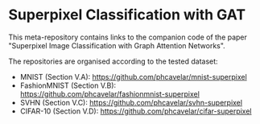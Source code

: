 # Superpixel Classification with GAT
This meta-repository contains links to the companion code of the paper "Superpixel Image Classification with Graph Attention Networks".

The repositories are organised according to the tested dataset:

* MNIST (Section V.A): https://github.com/phcavelar/mnist-superpixel
* FashionMNIST (Section V.B): https://github.com/phcavelar/fashionmnist-superpixel
* SVHN (Section V.C): https://github.com/phcavelar/svhn-superpixel
* CIFAR-10 (Section V.D): https://github.com/phcavelar/cifar-superpixel


